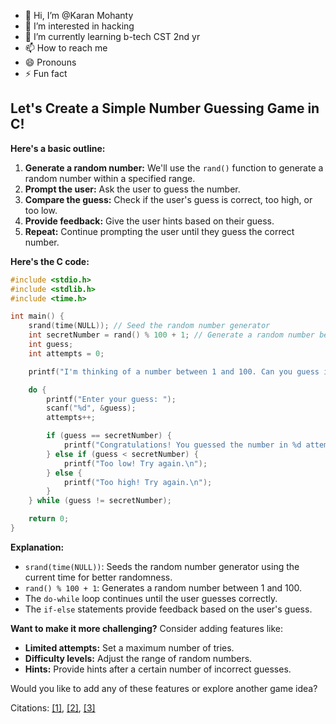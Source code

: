- 👋 Hi, I’m @Karan Mohanty
- 👀 I’m interested in hacking 
- 🌱 I’m currently learning b-tech CST 2nd yr
- 📫 How to reach me
- 😄 Pronouns
- ⚡ Fun fact

## Let's Create a Simple Number Guessing Game in C!

**Here's a basic outline:**

1. **Generate a random number:** We'll use the `rand()` function to generate a random number within a specified range.
2. **Prompt the user:** Ask the user to guess the number.
3. **Compare the guess:** Check if the user's guess is correct, too high, or too low.
4. **Provide feedback:** Give the user hints based on their guess.
5. **Repeat:** Continue prompting the user until they guess the correct number.

**Here's the C code:**

```c
#include <stdio.h>
#include <stdlib.h>
#include <time.h>

int main() {
    srand(time(NULL)); // Seed the random number generator
    int secretNumber = rand() % 100 + 1; // Generate a random number between 1 and 100
    int guess;
    int attempts = 0;

    printf("I'm thinking of a number between 1 and 100. Can you guess it?\n");

    do {
        printf("Enter your guess: ");
        scanf("%d", &guess);
        attempts++;

        if (guess == secretNumber) {
            printf("Congratulations! You guessed the number in %d attempts.\n", attempts);
        } else if (guess < secretNumber) {
            printf("Too low! Try again.\n");
        } else {
            printf("Too high! Try again.\n");
        }
    } while (guess != secretNumber);

    return 0;
}
```

**Explanation:**

- `srand(time(NULL))`: Seeds the random number generator using the current time for better randomness.
- `rand() % 100 + 1`: Generates a random number between 1 and 100.
- The `do-while` loop continues until the user guesses correctly.
- The `if-else` statements provide feedback based on the user's guess.

**Want to make it more challenging?** Consider adding features like:
- **Limited attempts:** Set a maximum number of tries.
- **Difficulty levels:** Adjust the range of random numbers.
- **Hints:** Provide hints after a certain number of incorrect guesses.

Would you like to add any of these features or explore another game idea?

Citations: [[1]](https://github.com/ThakurPrad33p/guessTheNumber), [[2]](https://github.com/NagarajuNarishetti/Menu-Driven-Application-for-Games), [[3]](https://github.com/Kensukeken-Lounge/Cpp-ProgrammingResources)
